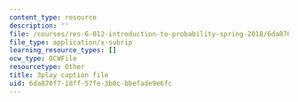 ```yaml
---
content_type: resource
description: ''
file: /courses/res-6-012-introduction-to-probability-spring-2018/6da870f718ff57fe3b0cbbefade9e6fc_X-AzW70e2M0.srt
file_type: application/x-subrip
learning_resource_types: []
ocw_type: OCWFile
resourcetype: Other
title: 3play caption file
uid: 6da870f7-18ff-57fe-3b0c-bbefade9e6fc
---
```

